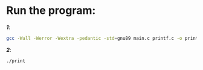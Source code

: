 # Run the program:
***1***:
```bash
gcc -Wall -Werror -Wextra -pedantic -std=gnu89 main.c printf.c -o print
```
***2***:
```bash
./print
```
